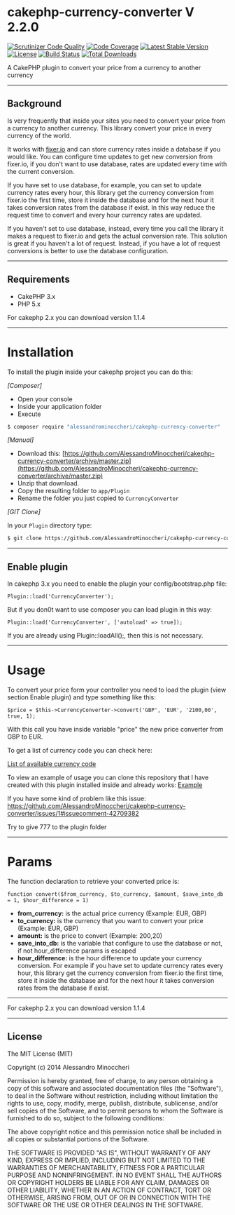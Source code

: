 cakephp-currency-converter V 2.2.0
==============================

[![Scrutinizer Code Quality](https://scrutinizer-ci.com/g/AlessandroMinoccheri/cakephp-currency-converter/badges/quality-score.png?b=master)](https://scrutinizer-ci.com/g/AlessandroMinoccheri/cakephp-currency-converter/?branch=master)
[![Code Coverage](https://scrutinizer-ci.com/g/AlessandroMinoccheri/cakephp-currency-converter/badges/coverage.png?b=master)](https://scrutinizer-ci.com/g/AlessandroMinoccheri/cakephp-currency-converter/?branch=master)
[![Latest Stable Version](https://poser.pugx.org/alessandrominoccheri/cakephp-currency-converter/v/stable.svg)](https://packagist.org/packages/alessandrominoccheri/cakephp-currency-converter)
[![License](https://poser.pugx.org/alessandrominoccheri/cakephp-currency-converter/license.svg)](https://packagist.org/packages/alessandrominoccheri/cakephp-currency-converter)
[![Build Status](https://api.travis-ci.org/AlessandroMinoccheri/cakephp-currency-converter.png)](https://travis-ci.org/AlessandroMinoccheri/cakephp-currency-converter)
[![Total Downloads](https://poser.pugx.org/alessandrominoccheri/cakephp-currency-converter/d/total.png)](https://packagist.org/packages/alessandrominoccheri/cakephp-currency-converter)

A CakePHP plugin to convert your price from a currency to another currency

---

## Background

Is very frequently that inside your sites you need to convert your price from a currency to another currency.
This library convert your price in every currency of the world.

It works with [fixer.io](http://fixer.io/) and can store currency rates inside a database if you would like.
You can configure time updates to get new conversion from fixer.io, if you don't want to use database, rates are updated every time with the current conversion.

If you have set to use database, for example, you can set to update currency rates every hour, this library get the currency conversion from fixer.io the first time, store it inside the database and for the next hour it takes conversion rates from the database if exist.
In this way reduce the request time to convert and every hour currency rates are updated.

If you haven't set to use database, instead, every time you call the library it makes a request to fixer.io and gets the actual conversion rate. This solution is great if you haven't a lot of request. Instead, if you have a lot of request  conversions is better to use the database configuration.

---

## Requirements

* CakePHP 3.x
* PHP 5.x

For cakephp 2.x you can download version 1.1.4

---

# Installation
To install the plugin inside your cakephp project you can do this:

_[Composer]_
* Open your console
* Inside your application folder
* Execute

```bash
$ composer require "alessandrominoccheri/cakephp-currency-converter"
```

_[Manual]_

* Download this: [https://github.com/AlessandroMinoccheri/cakephp-currency-converter/archive/master.zip](https://github.com/AlessandroMinoccheri/cakephp-currency-converter/archive/master.zip)
* Unzip that download.
* Copy the resulting folder to `app/Plugin`
* Rename the folder you just copied to `CurrencyConverter`

_[GIT Clone]_

In your `Plugin` directory type:

```bash
$ git clone https://github.com/AlessandroMinoccheri/cakephp-currency-converter.git CurrencyConverter
```

---

## Enable plugin

In cakephp 3.x you need to enable the plugin your config/bootstrap.php file:

```
Plugin::load('CurrencyConverter');
```

But if you don0t want to use composer you can load plugin in this way:

```
Plugin::load('CurrencyConverter', ['autoload' => true]);
```

If you are already using Plugin::loadAll();, then this is not necessary.

---

# Usage
To convert your price form your controller you need to load the plugin (view section Enable plugin) and type something like this:

```
$price = $this->CurrencyConverter->convert('GBP', 'EUR', '2100,00', true, 1);
```

With this call you have inside variable "price" the new price converter from GBP to EUR.

To get a list of currency code you can check here:

[List of available currency code](http://www.xe.com/iso4217.php )

To view an example of usage you can clone this repository that I have created with this plugin installed inside and already works:
[Example](https://github.com/AlessandroMinoccheri/cakephp-currency-converter-example)

If you have some kind of problem like this issue:
https://github.com/AlessandroMinoccheri/cakephp-currency-converter/issues/1#issuecomment-42709382

Try to give 777 to the plugin folder

---

# Params

The function declaration to retrieve your converted price is:

```
function convert($from_currency, $to_currency, $amount, $save_into_db = 1, $hour_difference = 1)
```

* **from_currency:** is the actual price currency (Example: EUR, GBP)
* **to_currency:** is the currency that you want to convert your price (Example: EUR, GBP)
* **amount:** is the price to convert (Example: 200,20)
* **save_into_db:** is the variable that configure to use the database or not, if not hour_difference params is escaped
* **hour_difference:** is the hour difference to update your currency conversion. For example if you have set to update currency rates every hour, this library get the currency conversion from fixer.io the first time, store it inside the database and for the next hour it takes conversion rates from the database if exist.

---

For cakephp 2.x you can download version 1.1.4

---

## License

The MIT License (MIT)

Copyright (c) 2014 Alessandro Minoccheri

Permission is hereby granted, free of charge, to any person obtaining a copy of this software and associated documentation files (the "Software"), to deal in the Software without restriction, including without limitation the rights to use, copy, modify, merge, publish, distribute, sublicense, and/or sell copies of the Software, and to permit persons to whom the Software is furnished to do so, subject to the following conditions:

The above copyright notice and this permission notice shall be included in all copies or substantial portions of the Software.

THE SOFTWARE IS PROVIDED "AS IS", WITHOUT WARRANTY OF ANY KIND, EXPRESS OR IMPLIED, INCLUDING BUT NOT LIMITED TO THE WARRANTIES OF MERCHANTABILITY, FITNESS FOR A PARTICULAR PURPOSE AND NONINFRINGEMENT. IN NO EVENT SHALL THE AUTHORS OR COPYRIGHT HOLDERS BE LIABLE FOR ANY CLAIM, DAMAGES OR OTHER LIABILITY, WHETHER IN AN ACTION OF CONTRACT, TORT OR OTHERWISE, ARISING FROM, OUT OF OR IN CONNECTION WITH THE SOFTWARE OR THE USE OR OTHER DEALINGS IN THE SOFTWARE.
